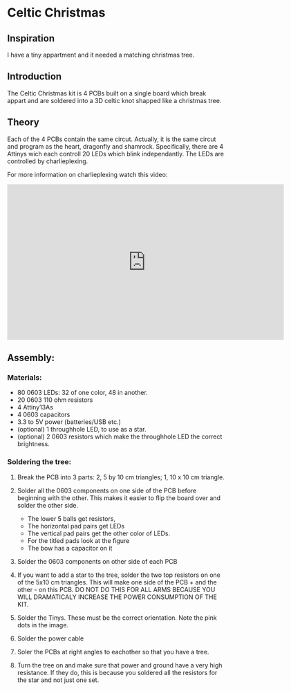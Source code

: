 # Celtic Christmas

## Inspiration
I have a tiny appartment and it needed a matching christmas tree. 

## Introduction
The Celtic Christmas kit is 4 PCBs built on a single board which break appart and are soldered into a 3D celtic knot shapped like a christmas tree. 

## Theory
Each of the 4 PCBs contain the same circut. Actually, it is the same circut and program as the heart, dragonfly and shamrock. Specifically, there are 4 Attinys wich each controll 20 LEDs which blink independantly. The LEDs are controlled by charlieplexing.

For more information on charlieplexing watch this video:

<iframe id="ytplayer" type="text/html" width="640" height="360" src="https://www.youtube.com/embed/Bx5GLyJSWPk?autoplay=0&origin=http://hammeshacks.com" frameborder="0" allowfullscreen></iframe>

## Assembly:
### Materials:
* 80 0603 LEDs: 32 of one color, 48 in another.
* 20 0603 110 ohm resistors
* 4 Attiny13As
* 4 0603 capacitors
* 3.3 to 5V power (batteries/USB etc.)
* (optional) 1 throughhole LED, to use as a star.
* (optional) 2 0603 resistors which make the throughhole LED the correct brightness.

### Soldering the tree:
1. Break the PCB into 3 parts: 2, 5 by 10 cm triangles; 1, 10 x 10 cm triangle. 
2. Solder all the 0603 components on one side of the PCB before beginning with the other. This makes it easier to flip the board over and solder the other side. 
	* The lower 5 balls get resistors,
	* The horizontal pad pairs get LEDs
	* The vertical pad pairs get the other color of LEDs.
	* For the titled pads look at the figure
  	* The bow has a capacitor on it
	
3. Solder the 0603 components on other side of each PCB
4. If you want to add a star to the tree, solder the two top resistors on one of the 5x10 cm triangles. This will make one side of the PCB + and the other - on this PCB. DO NOT DO THIS FOR ALL ARMS BECAUSE YOU WILL DRAMATICALY INCREASE THE POWER CONSUMPTION OF THE KIT.
5. Solder the Tinys. These must be the correct orientation. Note the pink dots in the image.
6. Solder the power cable
7. Soler the PCBs at right angles to eachother so that you have a tree. 
8. Turn the tree on and make sure that power and ground have a very high resistance. If they do, this is because you soldered all the resistors for the star and not just one set. 
